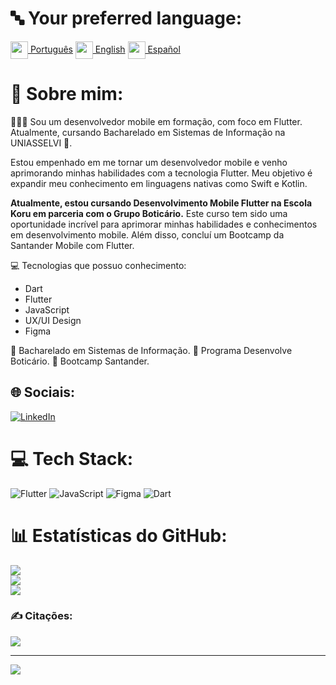 # 🔤 Your preferred language:
<tr><td><a href="ReadMe.md"><img src="https://i.imgur.com/0AUV6Hy.png" height="28" align="center">  Português</a></td></tr>  <tr><td><a href="ReadMe_us.md"><img src="https://i.imgur.com/Ja6zOUB.png" height="28" align="center"> English</a></td></tr>  <tr><td><a href="ReadMe_es.md"><img src="https://i.imgur.com/aTLvLiO.png" height="28" align="center"> Español</a></td></tr>


# 💫 Sobre mim:
🧑🏾‍💻 Sou um desenvolvedor mobile em formação, com foco em Flutter. 
Atualmente, cursando Bacharelado em Sistemas de Informação na UNIASSELVI 🏫.

Estou empenhado em me tornar um desenvolvedor mobile e venho aprimorando minhas habilidades com a tecnologia Flutter. Meu objetivo é expandir meu conhecimento em linguagens nativas como Swift e Kotlin.

 **Atualmente, estou cursando Desenvolvimento Mobile Flutter na Escola Koru em parceria com o Grupo Boticário.** Este curso tem sido uma oportunidade incrível para aprimorar minhas habilidades e conhecimentos em desenvolvimento mobile. Além disso, concluí um Bootcamp da Santander Mobile com Flutter.

💻 Tecnologias que possuo conhecimento:
- Dart
- Flutter
- JavaScript
- UX/UI Design
- Figma

🏫 Bacharelado em Sistemas de Informação.
📗 Programa Desenvolve Boticário.
📕 Bootcamp Santander.



## 🌐 Sociais:
[![LinkedIn](https://img.shields.io/badge/LinkedIn-%230077B5.svg?logo=linkedin&logoColor=white)](https://www.linkedin.com/in/wellington-andrade-64b44b275/) 

# 💻 Tech Stack:
![Flutter](https://img.shields.io/badge/Flutter-%2302569B.svg?style=for-the-badge&logo=Flutter&logoColor=white) ![JavaScript](https://img.shields.io/badge/javascript-%23323330.svg?style=for-the-badge&logo=javascript&logoColor=%23F7DF1E) 	![Figma](https://img.shields.io/badge/figma-%23F24E1E.svg?style=for-the-badge&logo=figma&logoColor=white) ![Dart](https://img.shields.io/badge/dart-%230175C2.svg?style=for-the-badge&logo=dart&logoColor=white)
# 📊 Estatísticas do GitHub:
![](https://github-readme-stats.vercel.app/api?username=wellingtonzero21&theme=highcontrast&hide_border=true&include_all_commits=true&count_private=false)<br/>
![](https://github-readme-streak-stats.herokuapp.com/?user=wellingtonzero21&theme=highcontrast&hide_border=true)<br/>
![](https://github-readme-stats.vercel.app/api/top-langs/?username=wellingtonzero21&theme=highcontrast&hide_border=true&include_all_commits=true&count_private=false&layout=compact)

### ✍️ Citações:
![](https://quotes-github-readme.vercel.app/api?type=horizontal&theme=dark)

---
[![](https://visitcount.itsvg.in/api?id=wellingtonzero21&icon=0&color=0)](https://visitcount.itsvg.in)

<!-- Proudly created with GPRM ( https://gprm.itsvg.in ) -->
